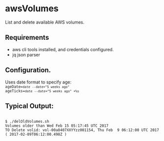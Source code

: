 # awsVolumes

List and delete available AWS volumes.

## Requirements

* aws cli tools installed, and credentials configured.
* jq json parser

## Configuration.
Uses date format to specify age:
<code>
ageDate=`date --date="5 weeks ago" `
ageTicks=`date --date="5 weeks ago" +%s`
</code>

## Typical Output:

<code>
$ ./delOldVolumes.sh 
Volumes older than Wed Feb 15 05:17:45 UTC 2017
TO Delete volid: vol-00a8407XXYYzz001154, Thu Feb  9 06:12:00 UTC 2017 ( 2017-02-09T06:12:00.498Z )
</code>


